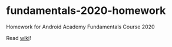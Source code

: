 # fundamentals-2020-homework
Homework for Android Academy Fundamentals Course 2020

Read [wiki](https://github.com/Android-Academy-Global/fundamentals-2020-homework/wiki)!
